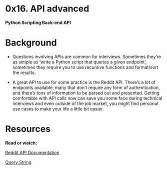 # 0x16. API advanced

**Python
Scripting
Back-end
API**


# Background 

- Questions involving APIs are common for interviews. Sometimes they’re as simple as ‘write a Python script that queries
a given endpoint’, sometimes they require you to use recursive functions and format/sort the results.

- A great API to use for some practice is the Reddit API. There’s a lot of endpoints available, many that don’t require any
form of authentication, and there’s tons of information to be parsed out and presented. Getting comfortable with API calls
now can save you some face during technical interviews and even outside of the job market, you might find personal use
cases to make your life a little bit easier.

# Resources

**Read or watch:**

[Reddit API Documentation](https://www.reddit.com/dev/api/ "Reddit API Documentation")

[Query String](https://en.wikipedia.org/wiki/Query_string "Query String")
